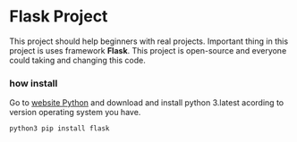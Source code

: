 # Flask Project 

This project should help beginners with real projects.
Important thing in this project is uses framework **Flask**.
This project is open-source and everyone could taking and changing this code.


### how install

Go to [website Python](https://www.python.org/downloads/)
and download and install python 3.latest
acording to version operating system you have.

`python3 pip install flask`







